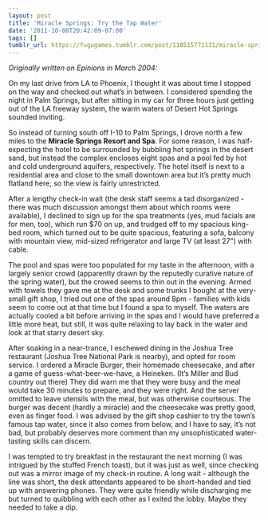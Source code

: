 ```yaml
---
layout: post
title: 'Miracle Springs: Try the Tap Water'
date: '2011-10-08T20:42:09-07:00'
tags: []
tumblr_url: https://fugugames.tumblr.com/post/110515771131/miracle-springs-try-the-tap-water
---
```

_Originally written on Epinions in March 2004:_

On my last drive from LA to Phoenix, I thought it was about time I stopped on the way and checked out what’s in between. I considered spending the night in Palm Springs, but after sitting in my car for three hours just getting out of the LA freeway system, the warm waters of Desert Hot Springs sounded inviting.

So instead of turning south off I-10 to Palm Springs, I drove north a few miles to the **Miracle Springs Resort and Spa**. For some reason, I was half-expecting the hotel to be surrounded by bubbling hot springs in the desert sand, but instead the complex encloses eight spas and a pool fed by hot and cold underground aquifers, respectively. The hotel itself is next to a residential area and close to the small downtown area but it’s pretty much flatland here, so the view is fairly unrestricted.

After a lengthy check-in wait (the desk staff seems a tad disorganized - there was much discussion amongst them about which rooms were available), I declined to sign up for the spa treatments (yes, mud facials are for men, too), which run $70 on up, and trudged off to my spacious king-bed room, which turned out to be quite spacious, featuring a sofa, balcony with mountain view, mid-sized refrigerator and large TV (at least 27") with cable.

The pool and spas were too populated for my taste in the afternoon, with a largely senior crowd (apparently drawn by the reputedly curative nature of the spring water), but the crowed seems to thin out in the evening. Armed with towels they gave me at the desk and some trunks I bought at the very-small gift shop, I tried out one of the spas around 8pm - families with kids seem to come out at that time but I found a spa to myself. The waters are actually cooled a bit before arriving in the spas and I would have preferred a little more heat, but still, it was quite relaxing to lay back in the water and look at that starry desert sky.

After soaking in a near-trance, I eschewed dining in the Joshua Tree restaurant (Joshua Tree National Park is nearby), and opted for room service. I ordered a Miracle Burger, their homemade cheesecake, and after a game of guess-what-beer-we-have, a Heineken. (It’s Miller and Bud country out there) They did warn me that they were busy and the meal would take 30 minutes to prepare, and they were right. And the server omitted to leave utensils with the meal, but was otherwise courteous. The burger was decent (hardly a miracle) and the cheesecake was pretty good, even as finger food. I was advised by the gift shop cashier to try the town’s famous tap water, since it also comes from below, and I have to say, it’s not bad, but probably deserves more comment than my unsophisticated water-tasting skills can discern.

I was tempted to try breakfast in the restaurant the next morning (I was intrigued by the stuffed French toast), but it was just as well, since checking out was a mirror image of my check-in routine. A long wait - although the line was short, the desk attendants appeared to be short-handed and tied up with answering phones. They were quite friendly while discharging me but turned to quibbling with each other as I exited the lobby. Maybe they needed to take a dip.

